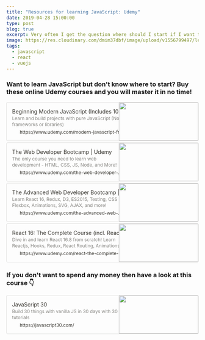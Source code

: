 ```yaml
---
title: "Resources for learning JavaScript: Udemy"
date: 2019-04-28 15:00:00
type: post
blog: true
excerpt: Very often I get the question where should I start if I want to learn JavaScript? Besides recommending a few online courses I don't have much to fall back on. In the next few posts I have therefore collated all the resources that I have used (and still use) to learn JavaScript. One of the most structured ways of learning JavaScript is to do an online course. In this blog post I have highlighted the Udemy courses that I used in order to learn more about web technologies and JavaScript.
image: https://res.cloudinary.com/dmim37dbf/image/upload/v1556799497/learningJS_-_UDEMY.png
tags:
  - javascript
  - react
  - vuejs
---
```


### Want to learn JavaScript but don't know where to start? Buy these online Udemy courses and you will master it in no time!

<div data-block-id="7686abf5-68e7-4eff-b08c-850a859ff685" class="notion-selectable" style="width: 100%; max-width: calc(((100vw - 0px) - 240px) - 192px); margin-top: 4px; margin-bottom: 4px;"><div><div style="display: flex;"><div class="notion-cursor-default" style="display: flex; flex-wrap: wrap-reverse; align-items: stretch; text-align: left; overflow: hidden; border: 1px solid rgba(55, 53, 47, 0.16); border-radius: 3px; position: relative; flex-grow: 1; color: rgb(55, 53, 47);"><div style="flex: 4 1 180px; min-height: 60px; overflow: hidden; text-align: left;"><a href="https://www.udemy.com/modern-javascript-from-the-beginning/" target="_blank" rel="noopener noreferrer" style="display: block; color: inherit; text-decoration: none; height: 100%;"><div style="cursor: pointer; user-select: none; transition: background 120ms ease-in 0s; width: 100%; display: block; padding: 14px; height: 100%;"><div style="font-size: 14px; line-height: 20px; max-height: 20px; overflow: hidden;">Beginning Modern JavaScript (Includes 10 Real Projects)</div><div style="font-size: 12px; line-height: 16px; color: rgba(55, 53, 47, 0.6); max-height: 32px; overflow: hidden;">Learn and build projects with pure JavaScript (No frameworks or libraries)</div><div style="font-size: 12px; line-height: 16px; display: flex; overflow: hidden; margin-top: 4px;"><img src="https://www.udemy.com/staticx/udemy/images/v6/favicon-128.png" style="width: 16px; height: 16px; min-width: 16px; margin-right: 4px;"><div style="min-width: 0px; white-space: nowrap; overflow: hidden; text-overflow: ellipsis;">https://www.udemy.com/modern-javascript-from-the-beginning/</div></div></div></a></div><div style="flex: 1 1 180px; min-height: 80px; display: block; position: relative;"><div style="position: absolute; top: 0px; left: 0px; right: 0px; bottom: 0px;"><div style="width: 100%; height: 100%;"><img src="https://res.cloudinary.com/dmim37dbf/image/upload/v1557219456/1463348_52a4.jpg?table=block&amp;id=7686abf5-68e7-4eff-b08c-850a859ff685&amp;width=500&amp;cache=v2" style="display: block; object-fit: cover; border-radius: 1px; width: 100%; height: 100%;"></div></div></div></div></div></div></div>

<div data-block-id="dabf59ce-ae45-4d61-bc8e-ac80ffa3ebac" class="notion-selectable" style="width: 100%; max-width: calc(((100vw - 0px) - 240px) - 192px); margin-top: 4px; margin-bottom: 4px;"><div><div style="display: flex;"><div class="notion-cursor-default" style="display: flex; flex-wrap: wrap-reverse; align-items: stretch; text-align: left; overflow: hidden; border: 1px solid rgba(55, 53, 47, 0.16); border-radius: 3px; position: relative; flex-grow: 1; color: rgb(55, 53, 47);"><div style="flex: 4 1 180px; min-height: 60px; overflow: hidden; text-align: left;"><a href="https://www.udemy.com/the-web-developer-bootcamp/" target="_blank" rel="noopener noreferrer" style="display: block; color: inherit; text-decoration: none; height: 100%;"><div style="cursor: pointer; user-select: none; transition: background 120ms ease-in 0s; width: 100%; display: block; padding: 14px; height: 100%;"><div style="font-size: 14px; line-height: 20px; max-height: 20px; overflow: hidden;">The Web Developer Bootcamp | Udemy</div><div style="font-size: 12px; line-height: 16px; color: rgba(55, 53, 47, 0.6); max-height: 32px; overflow: hidden;">The only course you need to learn web development - HTML, CSS, JS, Node, and More!</div><div style="font-size: 12px; line-height: 16px; display: flex; overflow: hidden; margin-top: 4px;"><img src="https://www.udemy.com/staticx/udemy/images/v6/favicon-128.png" style="width: 16px; height: 16px; min-width: 16px; margin-right: 4px;"><div style="min-width: 0px; white-space: nowrap; overflow: hidden; text-overflow: ellipsis;">https://www.udemy.com/the-web-developer-bootcamp/</div></div></div></a></div><div style="flex: 1 1 180px; min-height: 80px; display: block; position: relative;"><div style="position: absolute; top: 0px; left: 0px; right: 0px; bottom: 0px;"><div style="width: 100%; height: 100%;"><img src="https://www.notion.so/image/https%3A%2F%2Fi.udemycdn.com%2Fcourse%2F480x270%2F625204_436a_2.jpg?table=block&id=dabf59ce-ae45-4d61-bc8e-ac80ffa3ebac&width=500&cache=v2?table=block&amp;id=dabf59ce-ae45-4d61-bc8e-ac80ffa3ebac&amp;width=500&amp;cache=v2" style="display: block; object-fit: cover; border-radius: 1px; width: 100%; height: 100%;"></div></div></div></div></div></div></div>

<div class="notion-cursor-default" style="display: flex; flex-wrap: wrap-reverse; align-items: stretch; text-align: left; overflow: hidden; border: 1px solid rgba(55, 53, 47, 0.16); border-radius: 3px; position: relative; flex-grow: 1; color: rgb(55, 53, 47);"><div style="flex: 4 1 180px; min-height: 60px; overflow: hidden; text-align: left;"><a href="https://www.udemy.com/the-advanced-web-developer-bootcamp/" target="_blank" rel="noopener noreferrer" style="display: block; color: inherit; text-decoration: none; height: 100%;"><div style="cursor: pointer; user-select: none; transition: background 120ms ease-in 0s; width: 100%; display: block; padding: 14px; height: 100%;"><div style="font-size: 14px; line-height: 20px; max-height: 20px; overflow: hidden;">The Advanced Web Developer Bootcamp | Udemy</div><div style="font-size: 12px; line-height: 16px; color: rgba(55, 53, 47, 0.6); max-height: 32px; overflow: hidden;">Learn React 16, Redux, D3, ES2015, Testing, CSS Flexbox, Animations, SVG, AJAX, and more!</div><div style="font-size: 12px; line-height: 16px; display: flex; overflow: hidden; margin-top: 4px;"><img src="https://www.udemy.com/staticx/udemy/images/v6/favicon-128.png" style="width: 16px; height: 16px; min-width: 16px; margin-right: 4px;"><div style="min-width: 0px; white-space: nowrap; overflow: hidden; text-overflow: ellipsis;">https://www.udemy.com/the-advanced-web-developer-bootcamp/</div></div></div></a></div><div style="flex: 1 1 180px; min-height: 80px; display: block; position: relative;"><div style="position: absolute; top: 0px; left: 0px; right: 0px; bottom: 0px;"><div style="width: 100%; height: 100%;"><img src="https://www.notion.so/image/https%3A%2F%2Fi.udemycdn.com%2Fcourse%2F480x270%2F1218586_9f86.jpg?table=block&id=34b6103e-e45c-4028-80d8-5024f66c240a&width=500&cache=v2" style="display: block; object-fit: cover; border-radius: 1px; width: 100%; height: 100%;"></div></div></div></div>

<div data-block-id="eef78705-7ed6-4a14-b6e0-340878f50f31" class="notion-selectable" style="width: 100%; max-width: calc(((100vw - 0px) - 240px) - 192px); margin-top: 4px; margin-bottom: 4px;"><div><div style="display: flex;"><div class="notion-cursor-default" style="display: flex; flex-wrap: wrap-reverse; align-items: stretch; text-align: left; overflow: hidden; border: 1px solid rgba(55, 53, 47, 0.16); border-radius: 3px; position: relative; flex-grow: 1; color: rgb(55, 53, 47);"><div style="flex: 4 1 180px; min-height: 60px; overflow: hidden; text-align: left;"><a href="https://www.udemy.com/react-the-complete-guide-incl-redux/" target="_blank" rel="noopener noreferrer" style="display: block; color: inherit; text-decoration: none; height: 100%;"><div style="cursor: pointer; user-select: none; transition: background 120ms ease-in 0s; width: 100%; display: block; padding: 14px; height: 100%;"><div style="font-size: 14px; line-height: 20px; max-height: 20px; overflow: hidden;">React 16: The Complete Course (incl. React Router 4 &amp; Redux)</div><div style="font-size: 12px; line-height: 16px; color: rgba(55, 53, 47, 0.6); max-height: 32px; overflow: hidden;">Dive in and learn React 16.8 from scratch! Learn Reactjs, Hooks, Redux, React Routing, Animations, Next.js and way more!</div><div style="font-size: 12px; line-height: 16px; display: flex; overflow: hidden; margin-top: 4px;"><img src="https://www.udemy.com/staticx/udemy/images/v6/favicon-128.png" style="width: 16px; height: 16px; min-width: 16px; margin-right: 4px;"><div style="min-width: 0px; white-space: nowrap; overflow: hidden; text-overflow: ellipsis;">https://www.udemy.com/react-the-complete-guide-incl-redux/</div></div></div></a></div><div style="flex: 1 1 180px; min-height: 80px; display: block; position: relative;"><div style="position: absolute; top: 0px; left: 0px; right: 0px; bottom: 0px;"><div style="width: 100%; height: 100%;"><img src="https://www.notion.so/image/https%3A%2F%2Fi.udemycdn.com%2Fcourse%2F480x270%2F1362070_b9a1_2.jpg?table=block&id=eef78705-7ed6-4a14-b6e0-340878f50f31&width=500&cache=v2" style="display: block; object-fit: cover; border-radius: 1px; width: 100%; height: 100%;"></div></div></div></div></div></div></div>

### If you don't want to spend any money then have a look at this course 👇

<div data-block-id="ff8424b8-3889-45ec-b293-fb4269604b4e" class="notion-selectable" style="width: 100%; max-width: calc(((100vw - 0px) - 240px) - 192px); margin-top: 4px; margin-bottom: 4px;"><div><div style="display: flex;"><div class="notion-cursor-default" style="display: flex; flex-wrap: wrap-reverse; align-items: stretch; text-align: left; overflow: hidden; border: 1px solid rgba(55, 53, 47, 0.16); border-radius: 3px; position: relative; flex-grow: 1; color: rgb(55, 53, 47);"><div style="flex: 4 1 180px; min-height: 60px; overflow: hidden; text-align: left;"><a href="https://javascript30.com/" target="_blank" rel="noopener noreferrer" style="display: block; color: inherit; text-decoration: none; height: 100%;"><div style="cursor: pointer; user-select: none; transition: background 120ms ease-in 0s; width: 100%; display: block; padding: 14px; height: 100%;"><div style="font-size: 14px; line-height: 20px; max-height: 20px; overflow: hidden;">JavaScript 30</div><div style="font-size: 12px; line-height: 16px; color: rgba(55, 53, 47, 0.6); max-height: 32px; overflow: hidden;">Build 30 things with vanilla JS in 30 days with 30 tutorials</div><div style="font-size: 12px; line-height: 16px; display: flex; overflow: hidden; margin-top: 4px;"><img src="https://javascript30.com/images/favion-JS3.png" style="width: 16px; height: 16px; min-width: 16px; margin-right: 4px;"><div style="min-width: 0px; white-space: nowrap; overflow: hidden; text-overflow: ellipsis;">https://javascript30.com/</div></div></div></a></div><div style="flex: 1 1 180px; min-height: 80px; display: block; position: relative;"><div style="position: absolute; top: 0px; left: 0px; right: 0px; bottom: 0px;"><div style="width: 100%; height: 100%;"><img src="https://www.notion.so/image/https%3A%2F%2Fjavascript30.com%2Fimages%2FJS3-social-share.png?table=block&id=ff8424b8-3889-45ec-b293-fb4269604b4e&width=500&cache=v2?table=block&amp;id=ff8424b8-3889-45ec-b293-fb4269604b4e&amp;width=500&amp;cache=v2" style="display: block; object-fit: cover; border-radius: 1px; width: 100%; height: 100%;"></div></div></div></div></div></div></div>
